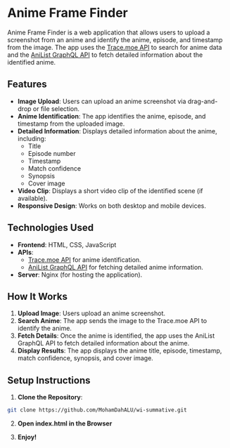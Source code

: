 # Anime Frame Finder

Anime Frame Finder is a web application that allows users to upload a screenshot from an anime and identify the anime, episode, and timestamp from the image. The app uses the [Trace.moe API](https://soruly.github.io/trace.moe-api/) to search for anime data and the [AniList GraphQL API](https://anilist.gitbook.io/anilist-apiv2/) to fetch detailed information about the identified anime.

## Features

- **Image Upload**: Users can upload an anime screenshot via drag-and-drop or file selection.
- **Anime Identification**: The app identifies the anime, episode, and timestamp from the uploaded image.
- **Detailed Information**: Displays detailed information about the anime, including:
  - Title
  - Episode number
  - Timestamp
  - Match confidence
  - Synopsis
  - Cover image
- **Video Clip**: Displays a short video clip of the identified scene (if available).
- **Responsive Design**: Works on both desktop and mobile devices.

## Technologies Used

- **Frontend**: HTML, CSS, JavaScript
- **APIs**:
  - [Trace.moe API](https://soruly.github.io/trace.moe-api/) for anime identification.
  - [AniList GraphQL API](https://anilist.gitbook.io/anilist-apiv2/) for fetching detailed anime information.
- **Server**: Nginx (for hosting the application).

## How It Works

1. **Upload Image**: Users upload an anime screenshot.
2. **Search Anime**: The app sends the image to the Trace.moe API to identify the anime.
3. **Fetch Details**: Once the anime is identified, the app uses the AniList GraphQL API to fetch detailed information about the anime.
4. **Display Results**: The app displays the anime title, episode, timestamp, match confidence, synopsis, and cover image.

## Setup Instructions

1. **Clone the Repository**:
```bash
git clone https://github.com/MohamDahALU/wi-summative.git
```

2. **Open index.html in the Browser**

3. **Enjoy!**


